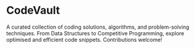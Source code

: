 # CodeVault
A curated collection of coding solutions, algorithms, and problem-solving techniques. From Data Structures to Competitive Programming, explore optimised and efficient code snippets. Contributions welcome!
